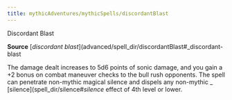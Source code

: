```yaml
---
title: mythicAdventures/mythicSpells/discordantBlast
---
```

Discordant Blast

**Source** [_discordant blast_](advanced/spell_dir/discordantBlast#_discordant-blast

The damage dealt increases to 5d6 points of sonic damage, and you gain a +2 bonus on combat maneuver checks to the bull rush opponents. The spell can penetrate non-mythic magical silence and dispels any non-mythic _ [silence](spell_dir/silence#_silence_ effect of 4th level or lower.

